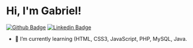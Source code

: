 # Hi, I'm Gabriel! 

[![Github Badge](https://img.shields.io/badge/-Github-000?style=flat-square&logo=Github&logoColor=white&link=https://github.com/MrGabus)](https://github.com/MrGabus)
[![Linkedin Badge](https://img.shields.io/badge/-LinkedIn-blue?style=flat-square&logo=Linkedin&logoColor=white&link=https://www.linkedin.com/in/gabriel-siodoni/)](https://www.linkedin.com/in/gabriel-siodoni/)


- 👀 I’m currently learning (HTML, CSS3, JavaScript, PHP, MySQL, Java.





<!---
MrGabus/MrGabus is a ✨ special ✨ repository because its `README.md` (this file) appears on your GitHub profile.
You can click the Preview link to take a look at your changes.
--->

